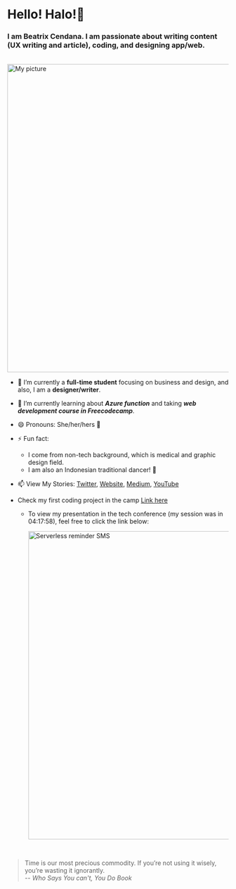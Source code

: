 # Hello! Halo!👋

### I am Beatrix Cendana. I am passionate about writing content (UX writing and article), coding, and designing app/web. 

<br>

<img src = "https://drive.google.com/uc?export=view&id=1lrKuZaRAqsQQq0zaxt-9JHZOLXJJ6UVm" alt = "My picture" width = 700/>

<br>


- 🔭 I’m currently a **full-time student** focusing on business and design, and also, I am a **designer/writer**.   

- 🌱 I’m currently learning about ***Azure function*** and taking ***web development course in Freecodecamp***.
- 😄 Pronouns: She/her/hers 👸
- ⚡ Fun fact: 
   - I come from non-tech background, which is medical and graphic design field. 
   - I am also an Indonesian traditional dancer! 💃
- 📫 View My Stories: [Twitter](https://twitter.com/Beatrixcdn), [Website](http://beatrixcendana.com/), [Medium](https://medium.com/@beatrixcendana), [YouTube](https://youtube.com/beatrixcendana)
- Check my first coding project in the camp [Link here](https://github.com/beatrixcendana/Food-API-Generator-V1/blob/main/blog.md)
   - To view my presentation in the tech conference (my session was in 04:17:58), feel free to click the link below:
   
      
      <a href="https://www.youtube.com/watch?v=l_1BhV-dtMk&t=16434s"><img src="https://i.imgur.com/eCgb5aN.jpg" title="Serverless reminder SMS" width = 700/></a>

<br> 

> Time is our most precious commodity. If you’re not using it wisely, you’re wasting it ignorantly. <br/>
> -- *Who Says You can't, You Do Book*

